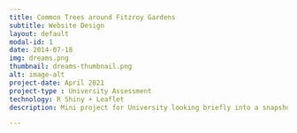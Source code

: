 ```yaml
---
title: Common Trees around Fitzroy Gardens
subtitle: Website Design
layout: default
modal-id: 1
date: 2014-07-18
img: dreams.png
thumbnail: dreams-thumbnail.png
alt: image-alt
project-date: April 2021
project-type : University Assessment
technology: R Shiny + Leaflet
description: Mini project for University looking briefly into a snapshot on plant data at the Fitzroy Gardens. This was my first introduction into using R Shiny as well as Leaflet.

---
```

